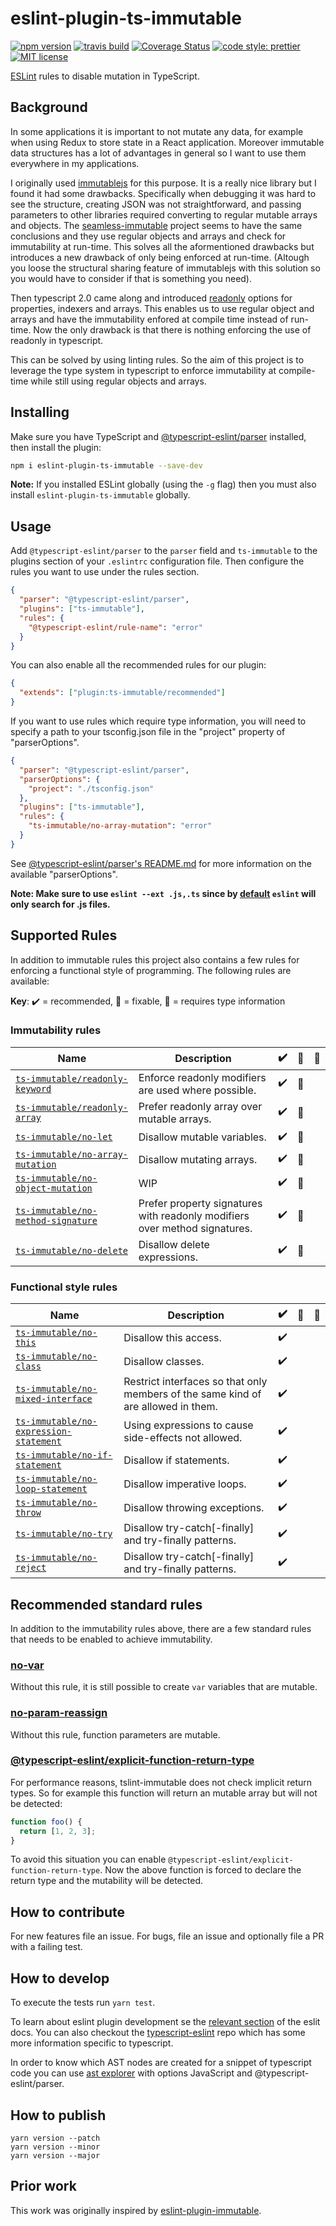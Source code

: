 # eslint-plugin-ts-immutable

[![npm version][version-image]][version-url]
[![travis build][travis-image]][travis-url]
[![Coverage Status][codecov-image]][codecov-url]
[![code style: prettier][prettier-image]][prettier-url]
[![MIT license][license-image]][license-url]

[ESLint](https://eslint.org/) rules to disable mutation in TypeScript.

## Background

In some applications it is important to not mutate any data, for example when using Redux to store state in a React application. Moreover immutable data structures has a lot of advantages in general so I want to use them everywhere in my applications.

I originally used [immutablejs](https://github.com/facebook/immutable-js/) for this purpose. It is a really nice library but I found it had some drawbacks. Specifically when debugging it was hard to see the structure, creating JSON was not straightforward, and passing parameters to other libraries required converting to regular mutable arrays and objects. The [seamless-immutable](https://github.com/rtfeldman/seamless-immutable) project seems to have the same conclusions and they use regular objects and arrays and check for immutability at run-time. This solves all the aformentioned drawbacks but introduces a new drawback of only being enforced at run-time. (Altough you loose the structural sharing feature of immutablejs with this solution so you would have to consider if that is something you need).

Then typescript 2.0 came along and introduced [readonly](https://github.com/Microsoft/TypeScript/wiki/What's-new-in-TypeScript#read-only-properties-and-index-signatures) options for properties, indexers and arrays. This enables us to use regular object and arrays and have the immutability enfored at compile time instead of run-time. Now the only drawback is that there is nothing enforcing the use of readonly in typescript.

This can be solved by using linting rules. So the aim of this project is to leverage the type system in typescript to enforce immutability at compile-time while still using regular objects and arrays.

## Installing

Make sure you have TypeScript and [@typescript-eslint/parser](https://www.npmjs.com/package/@typescript-eslint/parser) installed, then install the plugin:

```sh
npm i eslint-plugin-ts-immutable --save-dev
```

**Note:** If you installed ESLint globally (using the `-g` flag) then you must also install `eslint-plugin-ts-immutable` globally.

## Usage

Add `@typescript-eslint/parser` to the `parser` field and `ts-immutable` to the plugins section of your `.eslintrc` configuration file. Then configure the rules you want to use under the rules section.

```json
{
  "parser": "@typescript-eslint/parser",
  "plugins": ["ts-immutable"],
  "rules": {
    "@typescript-eslint/rule-name": "error"
  }
}
```

You can also enable all the recommended rules for our plugin:

```json
{
  "extends": ["plugin:ts-immutable/recommended"]
}
```

If you want to use rules which require type information, you will need to specify a path to your tsconfig.json file in the "project" property of "parserOptions".

```json
{
  "parser": "@typescript-eslint/parser",
  "parserOptions": {
    "project": "./tsconfig.json"
  },
  "plugins": ["ts-immutable"],
  "rules": {
    "ts-immutable/no-array-mutation": "error"
  }
}
```

See [@typescript-eslint/parser's README.md](../parser/README.md) for more information on the available "parserOptions".

**Note: Make sure to use `eslint --ext .js,.ts` since by [default](https://eslint.org/docs/user-guide/command-line-interface#--ext) `eslint` will only search for .js files.**

## Supported Rules

In addition to immutable rules this project also contains a few rules for enforcing a functional style of programming. The following rules are available:

**Key**: :heavy_check_mark: = recommended, :wrench: = fixable, :thought_balloon: = requires type information

### Immutability rules

| Name                                                                      | Description                                                                | :heavy_check_mark: | :wrench: | :thought_balloon: |
| ------------------------------------------------------------------------- | -------------------------------------------------------------------------- | ------------------ | -------- | ----------------- |
| [`ts-immutable/readonly-keyword`](./docs/rules/readonly-keyword.md)       | Enforce readonly modifiers are used where possible.                        | :heavy_check_mark: | :wrench: |                   |
| [`ts-immutable/readonly-array`](./docs/rules/readonly-array.md)           | Prefer readonly array over mutable arrays.                                 | :heavy_check_mark: | :wrench: |                   |
| [`ts-immutable/no-let`](./docs/rules/no-let.md)                           | Disallow mutable variables.                                                | :heavy_check_mark: | :wrench: |                   |
| [`ts-immutable/no-array-mutation`](./docs/rules/no-array-mutation.md)     | Disallow mutating arrays.                                                  | :heavy_check_mark: | :wrench: |                   |
| [`ts-immutable/no-object-mutation`](./docs/rules/no-object-mutation.md)   | WIP                                                                        | :heavy_check_mark: | :wrench: |                   |
| [`ts-immutable/no-method-signature`](./docs/rules/no-method-signature.md) | Prefer property signatures with readonly modifiers over method signatures. | :heavy_check_mark: | :wrench: |                   |
| [`ts-immutable/no-delete`](./docs/rules/no-delete.md)                     | Disallow delete expressions.                                               | :heavy_check_mark: | :wrench: |                   |

### Functional style rules

| Name                                                                              | Description                                                                       | :heavy_check_mark: | :wrench: | :thought_balloon: |
| --------------------------------------------------------------------------------- | --------------------------------------------------------------------------------- | ------------------ | -------- | ----------------- |
| [`ts-immutable/no-this`](./docs/rules/no-this.md)                                 | Disallow this access.                                                             | :heavy_check_mark: |          |                   |
| [`ts-immutable/no-class`](./docs/rules/no-class.md)                               | Disallow classes.                                                                 | :heavy_check_mark: |          |                   |
| [`ts-immutable/no-mixed-interface`](./docs/rules/no-mixed-interface.md)           | Restrict interfaces so that only members of the same kind of are allowed in them. | :heavy_check_mark: |          |                   |
| [`ts-immutable/no-expression-statement`](./docs/rules/no-expression-statement.md) | Using expressions to cause side-effects not allowed.                              | :heavy_check_mark: |          |                   |
| [`ts-immutable/no-if-statement`](./docs/rules/no-if-statement.md)                 | Disallow if statements.                                                           | :heavy_check_mark: |          |                   |
| [`ts-immutable/no-loop-statement`](./docs/rules/no-loop-statement.md)             | Disallow imperative loops.                                                        | :heavy_check_mark: |          |                   |
| [`ts-immutable/no-throw`](./docs/rules/no-throw.md)                               | Disallow throwing exceptions.                                                     | :heavy_check_mark: |          |                   |
| [`ts-immutable/no-try`](./docs/rules/no-try.md)                                   | Disallow try-catch[-finally] and try-finally patterns.                            | :heavy_check_mark: |          |                   |
| [`ts-immutable/no-reject`](./docs/rules/no-reject.md)                             | Disallow try-catch[-finally] and try-finally patterns.                            | :heavy_check_mark: |          |                   |

## Recommended standard rules

In addition to the immutability rules above, there are a few standard rules that needs to be enabled to achieve immutability.

### [no-var](https://eslint.org/docs/rules/no-var)

Without this rule, it is still possible to create `var` variables that are mutable.

### [no-param-reassign](https://eslint.org/docs/rules/no-param-reassign)

Without this rule, function parameters are mutable.

### [@typescript-eslint/explicit-function-return-type](https://github.com/typescript-eslint/typescript-eslint/blob/master/packages/eslint-plugin/docs/rules/explicit-function-return-type.md)

For performance reasons, tslint-immutable does not check implicit return types. So for example this function will return an mutable array but will not be detected:

```javascript
function foo() {
  return [1, 2, 3];
}
```

To avoid this situation you can enable `@typescript-eslint/explicit-function-return-type`. Now the above function is forced to declare the return type and the mutability will be detected.

## How to contribute

For new features file an issue. For bugs, file an issue and optionally file a PR with a failing test.

## How to develop

To execute the tests run `yarn test`.

To learn about eslint plugin development se the [relevant section](https://eslint.org/docs/developer-guide/working-with-plugins) of the eslit docs. You can also checkout the [typescript-eslint](https://github.com/typescript-eslint/typescript-eslint) repo which has some more information specific to typescript.

In order to know which AST nodes are created for a snippet of typescript code you can use [ast explorer](https://astexplorer.net/) with options JavaScript and @typescript-eslint/parser.

## How to publish

```
yarn version --patch
yarn version --minor
yarn version --major
```

## Prior work

This work was originally inspired by [eslint-plugin-immutable](https://github.com/jhusain/eslint-plugin-immutable).

[version-image]: https://img.shields.io/npm/v/eslint-plugin-ts-immutable.svg?style=flat
[version-url]: https://www.npmjs.com/packageeslint-plugin-ts-immutable
[travis-image]: https://travis-ci.com/jonaskello/eslint-plugin-ts-immutable.svg?branch=master&style=flat
[travis-url]: https://travis-ci.com/jonaskello/eslint-plugin-ts-immutable
[codecov-image]: https://codecov.io/gh/jonaskello/eslint-plugin-ts-immutable/branch/master/graph/badge.svg
[codecov-url]: https://codecov.io/gh/jonaskello/eslint-plugin-ts-immutable
[license-image]: https://img.shields.io/github/license/jonaskello/eslint-plugin-ts-immutable.svg?style=flat
[license-url]: https://opensource.org/licenses/MIT
[prettier-image]: https://img.shields.io/badge/code_style-prettier-ff69b4.svg?style=flat
[prettier-url]: https://github.com/prettier/prettier
[type-info-badge]: https://img.shields.io/badge/type_info-required-d51313.svg?style=flat
[type-info-url]: https://palantir.github.io/tslint/usage/type-checking

